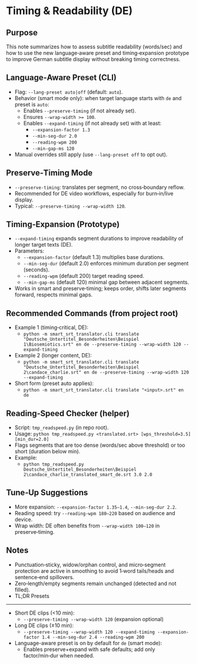 Timing & Readability (DE)
=========================

Purpose
-------
This note summarizes how to assess subtitle readability (words/sec) and how to use the new language‑aware preset and timing‑expansion prototype to improve German subtitle display without breaking timing correctness.

Language‑Aware Preset (CLI)
---------------------------
- Flag: `--lang-preset auto|off` (default: `auto`).
- Behavior (smart mode only): when target language starts with `de` and preset is `auto`:
  - Enables `--preserve-timing` (if not already set).
  - Ensures `--wrap-width >= 100`.
  - Enables `--expand-timing` (if not already set) with at least:
    - `--expansion-factor 1.3`
    - `--min-seg-dur 2.0`
    - `--reading-wpm 200`
    - `--min-gap-ms 120`
- Manual overrides still apply (use `--lang-preset off` to opt out).

Preserve‑Timing Mode
--------------------
- `--preserve-timing`: translates per segment, no cross‑boundary reflow.
- Recommended for DE video workflows, especially for burn‑in/live display.
- Typical: `--preserve-timing --wrap-width 120`.

Timing‑Expansion (Prototype)
----------------------------
- `--expand-timing` expands segment durations to improve readability of longer target texts (DE).
- Parameters:
  - `--expansion-factor` (default 1.3) multiplies base durations.
  - `--min-seg-dur` (default 2.0) enforces minimum duration per segment (seconds).
  - `--reading-wpm` (default 200) target reading speed.
  - `--min-gap-ms` (default 120) minimal gap between adjacent segments.
- Works in smart and preserve‑timing; keeps order, shifts later segments forward, respects minimal gaps.

Recommended Commands (from project root)
---------------------------------------
- Example 1 (timing‑critical, DE):
  - `python -m smart_srt_translator.cli translate "Deutsche_Untertitel_Besonderheiten\Beispiel 1\Biosemiotics.srt" en de --preserve-timing --wrap-width 120 --expand-timing`
- Example 2 (longer content, DE):
  - `python -m smart_srt_translator.cli translate "Deutsche_Untertitel_Besonderheiten\Beispiel 2\candace_charlie.srt" en de --preserve-timing --wrap-width 120 --expand-timing`
- Short form (preset auto applies):
  - `python -m smart_srt_translator.cli translate "<input>.srt" en de`

Reading‑Speed Checker (helper)
------------------------------
- Script: `tmp_readspeed.py` (in repo root).
- Usage: `python tmp_readspeed.py <translated.srt> [wps_threshold=3.5] [min_dur=2.0]`
- Flags segments that are too dense (words/sec above threshold) or too short (duration below min).
- Example:
  - `python tmp_readspeed.py Deutsche_Untertitel_Besonderheiten\Beispiel 2\candace_charlie_translated_smart_de.srt 3.0 2.0`

Tune‑Up Suggestions
-------------------
- More expansion: `--expansion-factor 1.35–1.4`, `--min-seg-dur 2.2`.
- Reading speed: try `--reading-wpm 180–220` based on audience and device.
- Wrap width: DE often benefits from `--wrap-width 100–120` in preserve‑timing.

Notes
-----
- Punctuation‑sticky, widow/orphan control, and micro‑segment protection are active in smoothing to avoid 1‑word tails/heads and sentence‑end spillovers.
- Zero‑length/empty segments remain unchanged (detected and not filled).
- TL;DR Presets
----------------
- Short DE clips (<10 min):
  - `--preserve-timing --wrap-width 120` (expansion optional)
- Long DE clips (≥10 min):
  - `--preserve-timing --wrap-width 120 --expand-timing --expansion-factor 1.4 --min-seg-dur 2.4 --reading-wpm 200`
- Language-aware preset is on by default for `de` (smart mode):
  - Enables preserve+expand with safe defaults; add only factor/min‑dur when needed.

